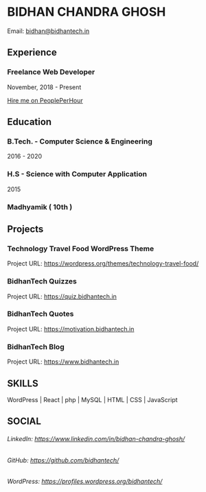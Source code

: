 # BIDHAN CHANDRA GHOSH
Email: bidhan@bidhantech.in


## Experience
### Freelance Web Developer
November, 2018 - Present

[Hire me on PeoplePerHour](https://pph.me/bidhantech)

## Education

### B.Tech. - Computer Science & Engineering
2016 - 2020

### H.S - Science with Computer Application
2015

### Madhyamik ( 10th )

## Projects
### Technology Travel Food WordPress Theme
Project URL: https://wordpress.org/themes/technology-travel-food/
### BidhanTech Quizzes
Project URL: https://quiz.bidhantech.in

### BidhanTech Quotes
Project URL: https://motivation.bidhantech.in

### BidhanTech Blog
Project URL: https://www.bidhantech.in

## SKILLS
WordPress | React | php | MySQL | HTML | CSS | JavaScript

## SOCIAL
###### LinkedIn: https://www.linkedin.com/in/bidhan-chandra-ghosh/
###### GitHub: https://github.com/bidhantech/
###### WordPress: https://profiles.wordpress.org/bidhantech/
<!--
**bidhantech/bidhantech** is a ✨ _special_ ✨ repository because its `README.md` (this file) appears on your GitHub profile.

Here are some ideas to get you started:

- 🔭 I’m currently working on ...
- 🌱 I’m currently learning ...
- 👯 I’m looking to collaborate on ...
- 🤔 I’m looking for help with ...
- 💬 Ask me about ...
- 📫 How to reach me: ...
- 😄 Pronouns: ...
- ⚡ Fun fact: ...
-->
